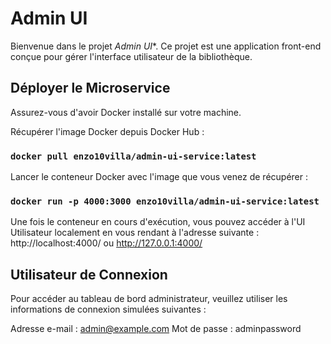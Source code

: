 # Admin UI

Bienvenue dans le projet *Admin UI**. Ce projet est une application front-end conçue pour gérer l'interface utilisateur de la bibliothèque.

## Déployer le Microservice

Assurez-vous d'avoir Docker installé sur votre machine.

Récupérer l'image Docker depuis Docker Hub :

### `docker pull enzo10villa/admin-ui-service:latest`

Lancer le conteneur Docker avec l'image que vous venez de récupérer :

### `docker run -p 4000:3000 enzo10villa/admin-ui-service:latest`

Une fois le conteneur en cours d'exécution, vous pouvez accéder à l'UI Utilisateur localement en vous rendant à l'adresse suivante : http://localhost:4000/ ou http://127.0.0.1:4000/

## Utilisateur de Connexion
Pour accéder au tableau de bord administrateur, veuillez utiliser les informations de connexion simulées suivantes :

Adresse e-mail : admin@example.com
Mot de passe : adminpassword
